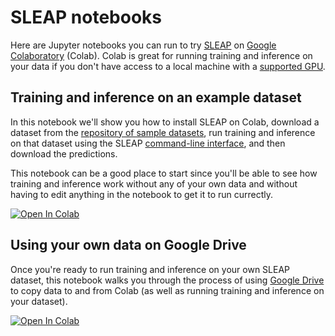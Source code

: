 # SLEAP notebooks

Here are Jupyter notebooks you can run to try [SLEAP](https://github.com/murthylab/sleap) on [Google Colaboratory](https://colab.research.google.com) (Colab). Colab is great for running training and inference on your data if you don't have access to a local machine with a [supported GPU](https://sleap.ai/guides/installation.html#gpu-support).

## Training and inference on an example dataset

In this notebook we'll show you how to install SLEAP on Colab, download a dataset from the [repository of sample datasets](https://github.com/murthylab/sleap-datasets), run training and inference on that dataset using the SLEAP [command-line interface](https://sleap.ai/guides/reference.html#command-line-interfaces), and then download the predictions.

This notebook can be a good place to start since you'll be able to see how training and inference work without any of your own data and without having to edit anything in the notebook to get it to run currectly.

<a href="https://colab.research.google.com/github/ntabris/sleap-notebooks/blob/master/Training_and_inference_on_an_example_dataset.ipynb" target="_blank"><img src="https://colab.research.google.com/assets/colab-badge.svg" alt="Open In Colab"/></a>

## Using your own data on Google Drive

Once you're ready to run training and inference on your own SLEAP dataset, this notebook walks you through the process of using [Google Drive](https://www.google.com/drive) to copy data to and from Colab (as well as running training and inference on your dataset).

<a href="https://colab.research.google.com/github/ntabris/sleap-notebooks/blob/master/Training_and_inference_using_Google_Drive.ipynb" target="_blank"><img src="https://colab.research.google.com/assets/colab-badge.svg" alt="Open In Colab"/></a>

